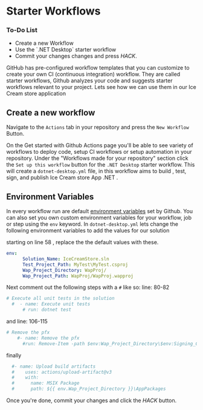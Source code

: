 # Starter Workflows

<div class="aside">
<h3>To-Do List</h3>
<ul>
  <li> Create a new Workflow </li>
  <li>Use the `.NET Desktop` starter workflow </li>
  <li> Commit your changes changes and press <em>HACK</em>.</li>
</ul>
</div>

GitHub has pre-configured workflow templates that you can customize to create your own CI (continuous integration) workflow.
They are called starter workflows, Github analyzes your code and suggests starter workflows relevant  to your project.
Lets see how we can use them in our Ice Cream store application

## Create a new workflow

Navigate to the  `Actions` tab in your repository  and press  the `New Workflow` Button.

On the Get started with Github Actions page you'll be able to see variety of workflows to deploy code, setup CI workflows or setup automation in your repository. Under the  "Workflows made for your repository" section click the `Set up this workflow` button for the  `.NET Desktop`  starter workflow. This will create a `dotnet-desktop.yml` file, in this workflow aims to build , test, sign, and publish Ice Cream store App .NET .

## Environment Variables

In every workflow run are default [environment variables](https://www.techrepublic.com/article/linux-101-what-are-environment-variables/#:~:text=Simply%20put%2C%20environment%20variables%20are%20a%20set%20of%20dynamic%20named%20values%20stored%20within%20the%20system%20that%20is%20used%20by%20applications.) set by Github. You can also set you own custom environment variables for your workflow, job or step using the  `env` keyword.
In  `dotnet-desktop.yml`  lets change the following environment variables to add the values for our solution

starting on line 58 , replace the the default values with these.
```yml
env:
      Solution_Name: IceCreamStore.sln                       
      Test_Project_Path: MyTest\MyTest.csproj             
      Wap_Project_Directory: WapProj/
      Wap_Project_Path: WapProj/WapProj.wapproj 

```

Next comment out the following steps with a  `#` like so: 
line: 80-82
```yml
# Execute all unit tests in the solution
  #  - name: Execute unit tests
      # run: dotnet test
```

and
line: 106-115
```yml
# Remove the pfx
    #- name: Remove the pfx
      #run: Remove-Item -path $env:Wap_Project_Directory\$env:Signing_Certificate

```

finally

```yml
  #- name: Upload build artifacts
  #    uses: actions/upload-artifact@v3
  #    with:
  #      name: MSIX Package
  #      path: ${{ env.Wap_Project_Directory }}\AppPackages
```

Once you're done, commit your changes and click the _HACK_ button.
